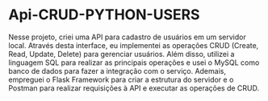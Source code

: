 # Api-CRUD-PYTHON-USERS
Nesse projeto, criei uma API para cadastro de usuários em um servidor local. Através desta interface, eu implementei as operações CRUD (Create, Read, Update, Delete) para gerenciar usuários. Além disso, utilizei a linguagem SQL para realizar as principais operações e usei o MySQL como banco de dados para fazer a integração com o serviço. Ademais, empreguei o Flask Framework para criar a estrutura do servidor e o Postman para realizar requisições à API e executar as operações de CRUD.

